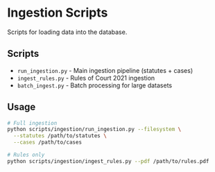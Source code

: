 # Ingestion Scripts

Scripts for loading data into the database.

## Scripts

- `run_ingestion.py` - Main ingestion pipeline (statutes + cases)
- `ingest_rules.py` - Rules of Court 2021 ingestion
- `batch_ingest.py` - Batch processing for large datasets

## Usage

```bash
# Full ingestion
python scripts/ingestion/run_ingestion.py --filesystem \
  --statutes /path/to/statutes \
  --cases /path/to/cases

# Rules only
python scripts/ingestion/ingest_rules.py --pdf /path/to/rules.pdf
```
